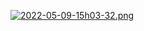 [![2022-05-09-15h03-32.png](https://i.postimg.cc/rpbwV4nD/2022-05-09-15h03-32.png)](https://postimg.cc/KKP2Q1yb)

